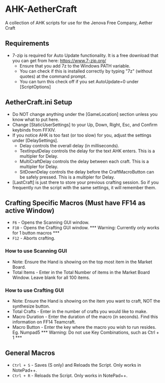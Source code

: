 # AHK-AetherCraft
A collection of AHK scripts for use for the Jenova Free Company, Aether Craft

## Requirements
- 7-zip is required for Auto Update functionality.  It is a free download that you can get from here: https://www.7-zip.org/
	- Ensure that you add 7z to the Windows PATH variable.
	- You can check if this is installed correctly by typing "7z" (without quotes) at the command prompt.
	- You can turn this check off if you set AutoUpdate=0 under [ScriptOptions]

## AetherCraft.ini Setup
- Do NOT change anything under the [GameLocation] section unless you know what to put here.
- Change [StaticUserSettings] to your Up, Down, Right, Esc, and Confirm keybinds from FFXIV.
- If you notice AHK is too fast (or too slow) for you, adjust the settings under [DelaySettings].
	- Delay controls the overall delay (in milliseconds).
	- TextInputDelay controls the delay for the text AHK enters.  This is a multipler for Delay.
	- MultiCraftDelay controls the delay between each craft.  This is a multipler for Delay.
	- SitDownDelay controls the delay before the CraftMacroButton can be safely pressed.  This is a multipler for Delay.
- [LastCraft] is just there to store your previous crafting session.  So if you frequently run the script with the same settings, it will remember them.

## Crafting Specific Macros (Must have FF14 as active Window)
- `F6`  - Opens the Scanning GUI window.
- `F10` - Opens the Crafting GUI window.  *** Warning: Currently only works for 1 button macros ***
- `F12` - Aborts crafting.

### How to use Scanning GUI
- Note: Ensure the Hand is showing on the top most item in the Market Board.
- Total Items - Enter in the Total Number of items in the Market Board Window.  Leave blank for all 100 items.

### How to use Crafting GUI
- Note: Ensure the Hand is showing on the item you want to craft, NOT the synthesize button.
- Total Crafts - Enter in the number of crafts you would like to make.
- Macro Duration - Enter the duration of the macro (in seconds).  Find this information on FF14 Teamcraft.
- Macro Button - Enter the key where the macro you wish to run resides.  Eg. Numpad5  *** Warning: Do not use Key Combinations, such as Ctrl + 1 ***

## General Macros
- `Ctrl + S` - Saves (S only) and Reloads the Script.  Only works in NotePad++.
- `Ctrl + R` - Reloads the Script.  Only works in NotePad++.